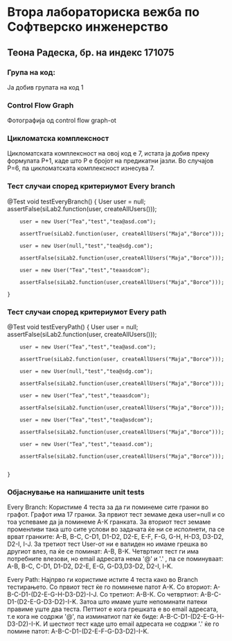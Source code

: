 # Втора лабораториска вежба по Софтверско инженерство

## Теона Радеска, бр. на индекс 171075

### Група на код: 

Ја добив групата на код 1

###  Control Flow Graph


Фотографија од control flow graph-ot 

### Цикломатска комплексност

Цикломатската комплексност на овој код е 7, истата ја добив преку формулата P+1, каде што P е бројот на предикатни јазли. Во случајoв P=6, па цикломатската комплексност изнесува 7.

### Тест случаи според критериумот  Every branch 

@Test
    void testEveryBranch() {
        User user = null;
        assertFalse(siLab2.function(user, createAllUsers()));

        user = new User("Tea","test","tea@asd.com");

        assertTrue(siLab2.function(user, createAllUsers("Maja","Borce")));

        user = new User(null,"test","tea@sdg.com");

        assertFalse(siLab2.function(user,createAllUsers("Maja","Borce")));

        user = new User("Tea","test","teaasdcom");

        assertFalse(siLab2.function(user,createAllUsers("Maja","Borce")));

    }

### Тест случаи според критериумот Every path

@Test
    void testEveryPath() {
        User user = null;
        assertFalse(siLab2.function(user, createAllUsers()));

        user = new User("Tea","test","tea@asd.com");

        assertTrue(siLab2.function(user, createAllUsers("Maja","Borce")));

        user = new User(null,"test","tea@sdg.com");

        assertFalse(siLab2.function(user,createAllUsers("Maja","Borce")));

        user = new User("Tea","test","teaasdcom");

        assertFalse(siLab2.function(user,createAllUsers("Maja","Borce")));

        user = new User("Tea","test","tea@asdcom");

        assertFalse(siLab2.function(user,createAllUsers("Maja","Borce")));

        user = new User("Tea","test","teaasd.com");

        assertFalse(siLab2.function(user,createAllUsers("Maja","Borce")));


    } 

### Објаснување на напишаните unit tests

Every Branch: Користиме 4 теста за да ги поминеме сите гранки во графот. Графот има 17 гранки. За првиот тест земаме дека user=null и со тоа успеваме да ја поминеме A-К гранката. За вториот тест земаме променливи така што сите услови во задачата ќе ни се исполнети, па се врват гранките: A-B, B-C, C-D1, D1-D2, D2-E, E-F, F-G, G-H, H-D3, D3-D2, D2-I, I-J. За третиот тест User-от ни е валиден но имаме грешка во другиот влез, па ќе се поминат: A-B, B-K. Четвртиот тест ги има потребните влезови, но email адресата нема '@' и '.' ,  па се поминуваат: A-B, B-C, C-D1, D1-D2, D2-E, E-G, G-D3,D3-D2, D2-I, I-K.  

Every Path: Најпрво ги користиме истите 4 теста како во Branch тестирањето. Со првиот тест ќе го поминеме патот A-K. Со вториот: A-B-C-D1-(D2-E-G-H-D3-D2)-I-J. Со третиот: А-B-К. Со четвртиот: A-B-C-D1-(D2-E-G-D3-D2)-I-K. Затоа што имаме уште непоминати патеки правиме уште два теста. Петтиот е кога грешката е во email адресата, т.е кога не содржи '@', па изминатиот пат ќе биде: A-B-C-D1-(D2-E-G-H-D3-D2)-I-K. И шестиот тест каде што email адресата не содржи '.' ќе го помине патот: A-B-C-D1-(D2-E-F-G-D3-D2)-I-K.